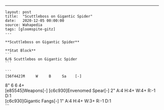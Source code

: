 ---
    layout: post
    title:  "Scuttleboss on Gigantic Spider"
    date:   2020-12-05 00:00:00
    source: Wahapedia
    tags: [gloomspite-gitz]
    ---
    
    **Scuttleboss on Gigantic Spider**
    
    **Stat Block**
    ```
    6/6 Scuttlebos on Gigantic Spider
    ```
    
    ```
    [56f442]M     W     B     Sa    [-]
8"    6     6     4+    
[e85545]Weapons[-]
[c6c930]Envenomed Spear[-]
2"     A:4    H:4+   W:4+   R:-1   D:1   
[c6c930]Gigantic Fangs[-]
1"     A:4    H:4+   W:3+   R:-1   D:1   
    ```
    
    
    